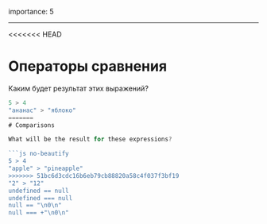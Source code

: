 importance: 5

---

<<<<<<< HEAD
# Операторы сравнения

Каким будет результат этих выражений?

```js no-beautify
5 > 4
"ананас" > "яблоко"
=======
# Comparisons

What will be the result for these expressions?

```js no-beautify
5 > 4
"apple" > "pineapple"
>>>>>>> 51bc6d3cdc16b6eb79cb88820a58c4f037f3bf19
"2" > "12"
undefined == null
undefined === null
null == "\n0\n"
null === +"\n0\n"
```

